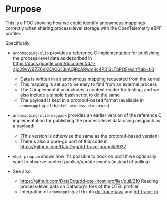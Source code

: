 # Purpose

This is a POC showing how we could identify anonymous mappings correctly when sharing process-level storage with the OpenTelemetry eBPF profiler.

Specifically:

* `anonmapping-clib` provides a reference C implementation for publishing the process-level data as described in https://docs.google.com/document/d/1-4jo29vWBZZ0nKKAOG13uAQjRcARwmRc4P313LTbPOE/edit?tab=t.0 :
    * Data is written in an anonymous mapping requested from the kernel
    * This mapping is set up to be easy to find from an external process
    * The C implementation includes a context reader for testing, and we also include a simple bash script to do the same
    * The payload is kept in a protobuf-based format (available in `anonmapping-clib/otel_process_ctx.proto`)

* `anonmapping-clib-msgpack` provides an earlier version of the reference C implementation for publishing the process-level data using msgpack as a payload:
    * (This version is otherwise the same as the protobuf-based version)
    * There's also a pure-go port of this code in https://github.com/DataDog/dd-trace-go/pull/3937

* `ebpf-program` shows how it's possible to hook on prctl if we optionally want to observe context publish/update events (instead of polling)

* See also:
    * https://github.com/DataDog/dd-otel-host-profiler/pull/210 Reading process-level data on Datadog's fork of the OTEL profiler
    * Integration of `anonmapping-clib` into [dd-trace-java](https://github.com/DataDog/java-profiler/pull/266) and [dd-trace-rb](https://github.com/DataDog/dd-trace-rb/pull/4865)
